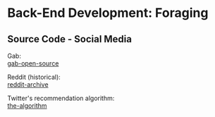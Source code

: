 # Back-End Development: Foraging

## Source Code - Social Media

Gab:  
[gab-open-source](https://code.gab.com/gab/gab-open-source)

Reddit (historical):  
[reddit-archive](https://github.com/reddit-archive/reddit)

Twitter's recommendation algorithm:  
[the-algorithm](https://github.com/twitter/the-algorithm)
